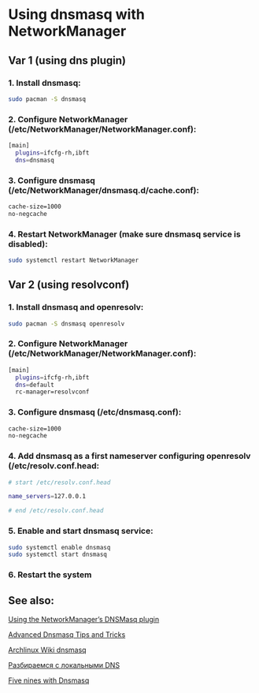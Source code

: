 # Using dnsmasq with NetworkManager

## Var 1 (using dns plugin)

### 1. Install dnsmasq:
``` sh
sudo pacman -S dnsmasq
```

### 2. Configure NetworkManager (/etc/NetworkManager/NetworkManager.conf):
``` sh
[main]
  plugins=ifcfg-rh,ibft
  dns=dnsmasq
```

### 3. Configure dnsmasq (/etc/NetworkManager/dnsmasq.d/cache.conf):
``` sh
cache-size=1000
no-negcache
```

### 4. Restart NetworkManager (make sure dnsmasq service is disabled):
``` sh
sudo systemctl restart NetworkManager
```


## Var 2 (using resolvconf)

### 1. Install dnsmasq and openresolv:
``` sh
sudo pacman -S dnsmasq openresolv
```

### 2. Configure NetworkManager (/etc/NetworkManager/NetworkManager.conf):
``` sh
[main]
  plugins=ifcfg-rh,ibft
  dns=default 
  rc-manager=resolvconf
```

### 3. Configure dnsmasq (/etc/dnsmasq.conf):
``` sh
cache-size=1000
no-negcache
```

### 4. Add dnsmasq as a first nameserver configuring openresolv (/etc/resolv.conf.head:
``` sh
# start /etc/resolv.conf.head

name_servers=127.0.0.1

# end /etc/resolv.conf.head
```

### 5. Enable and start dnsmasq service:
``` sh
sudo systemctl enable dnsmasq
sudo systemctl start dnsmasq
```

### 6. Restart the system


## See also:

[Using the NetworkManager’s DNSMasq plugin](https://fedoramagazine.org/using-the-networkmanagers-dnsmasq-plugin/)

[Advanced Dnsmasq Tips and Tricks](https://www.linux.com/topic/networking/advanced-dnsmasq-tips-and-tricks/)

[Archlinux Wiki dnsmasq](https://wiki.archlinux.org/title/dnsmasq)

[Разбираемся с локальными DNS](https://cdnnow.ru/blog/dnslocal/)

[Five nines with Dnsmasq](https://www.redhat.com/en/blog/five-nines-dnsmasq)

